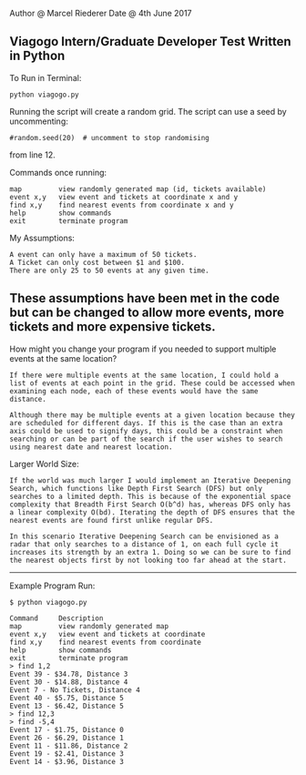 Author @ Marcel Riederer                Date @ 4th June 2017

Viagogo Intern/Graduate Developer Test
Written in Python
--------------------------------------------------------------------------------------------------------------------------------

To Run in Terminal:

    python viagogo.py

Running the script will create a random grid. The script can use a seed by uncommenting: 

    #random.seed(20)  # uncomment to stop randomising

from line 12.


Commands once running:

    map         view randomly generated map (id, tickets available)
    event x,y	view event and tickets at coordinate x and y
    find x,y	find nearest events from coordinate x and y
    help		show commands
    exit		terminate program


My Assumptions:

	A event can only have a maximum of 50 tickets.
	A Ticket can only cost between $1 and $100.
	There are only 25 to 50 events at any given time.

These assumptions have been met in the code but can be changed to allow more events, more tickets and more expensive tickets.
--------------------------------------------------------------------------------------------------------------------------------

How might you change your program if you needed to support multiple events at the same location?

    If there were multiple events at the same location, I could hold a list of events at each point in the grid. These could be accessed when examining each node, each of these events would have the same distance.

    Although there may be multiple events at a given location because they are scheduled for different days. If this is the case than an extra axis could be used to signify days, this could be a constraint when searching or can be part of the search if the user wishes to search using nearest date and nearest location. 


Larger World Size:

    If the world was much larger I would implement an Iterative Deepening Search, which functions like Depth First Search (DFS) but only searches to a limited depth. This is because of the exponential space complexity that Breadth First Search O(b^d) has, whereas DFS only has a linear complexity O(bd). Iterating the depth of DFS ensures that the nearest events are found first unlike regular DFS. 

    In this scenario Iterative Deepening Search can be envisioned as a radar that only searches to a distance of 1, on each full cycle it increases its strength by an extra 1. Doing so we can be sure to find the nearest objects first by not looking too far ahead at the start. 

--------------------------------------------------------------------------------------------------------------------------------

Example Program Run:

    $ python viagogo.py

    Command     Description
    map         view randomly generated map
    event x,y   view event and tickets at coordinate
    find x,y    find nearest events from coordinate
    help        show commands
    exit        terminate program
    > find 1,2
    Event 39 - $34.78, Distance 3
    Event 30 - $14.88, Distance 4
    Event 7 - No Tickets, Distance 4
    Event 40 - $5.75, Distance 5
    Event 13 - $6.42, Distance 5
    > find 12,3
    > find -5,4
    Event 17 - $1.75, Distance 0
    Event 26 - $6.29, Distance 1
    Event 11 - $11.86, Distance 2
    Event 19 - $2.41, Distance 3
    Event 14 - $3.96, Distance 3
